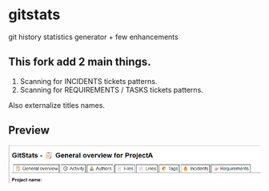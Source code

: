 # gitstats
git history statistics generator + few enhancements

## This fork add 2 main things.
1. Scanning for INCIDENTS tickets patterns.
1. Scanning for REQUIREMENTS / TASKS tickets patterns.

Also externalize titles names.

## Preview

![Navigation preview](gitstatsrpev.png)
